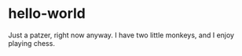 # hello-world
Just a patzer, right now anyway.
I have two little monkeys, and I enjoy playing chess.
